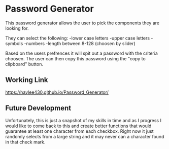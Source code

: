 # Password Generator

This password generator allows the user to pick the components they are looking for.

They can select the following:
-lower case letters
-upper case letters
-symbols
-numbers
-length between 8-128 (choosen by slider)

Based on the users prefrences it will spit out a password with the criteria choosen.
The user can then copy this password using the "copy to clipboard" button. 

## Working Link
 
https://haylee430.github.io/Password_Generator/

## Future Development 

Unfortunately, this is just a snapshot of my skills in time and as I progress I would like 
to come back to this and create better functions that would guarantee at least one character 
from each checkbox. Right now it just randomly selects from a large string and it may never
can a character found in that check mark.

